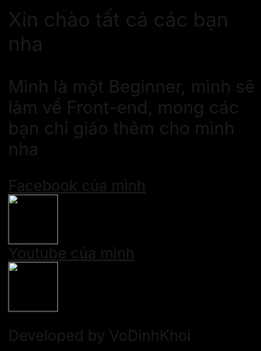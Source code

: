<html lang="en-US" style="background-color: black">
<link rel="stylesheet" href="index.css">
<head>
<title>Beginner Coder</title>
  </head>
  <body class="body">
   <p style="font-size: 40px">Xin chào tất cả các bạn nha</p>
   <p style="font-size: 35px">Mình là một Beginner, mình sẽ làm về Front-end, mong các bạn chỉ giáo thêm cho mình nha</p>
    <a href="https://www.facebook.com/UnknownX.2007/" style="font-size: 30px">Facebook của mình</a> <br>
   <img src="https://tse4.mm.bing.net/th?id=OIP.iSE7fOtQA9P_eqFgVA5_ogHaGZ&amp;pid=Api&amp;P=0&amp;w=198&amp;h=172" width="100" height="100"> <br>
   <a href="https://www.youtube.com/channel/UCcs0UoG0pqi7K_XcrI59SBw" style="font-size: 30px">Youtube của mình</a> <br>
   <img src="https://tse1.mm.bing.net/th?id=OIP.Gjm7_ItVSXAIIEhKgA_HmwHaE8&amp;pid=Api&amp;P=0&amp;w=226&amp;h=152" width="100" height="100"> 
   <p style="font-size: 30px" class="style">Developed by VoDinhKhoi</p>
   </body>
</html>